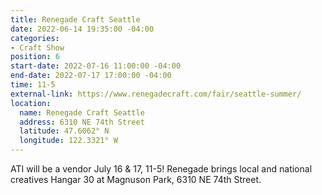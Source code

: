 ```yaml
---
title: Renegade Craft Seattle
date: 2022-06-14 19:35:00 -04:00
categories:
- Craft Show
position: 6
start-date: 2022-07-16 11:00:00 -04:00
end-date: 2022-07-17 17:00:00 -04:00
time: 11-5
external-link: https://www.renegadecraft.com/fair/seattle-summer/
location:
  name: Renegade Craft Seattle
  address: 6310 NE 74th Street
  latitude: 47.6062° N
  longitude: 122.3321° W
---
```


ATI will be a vendor July 16 & 17, 11-5! Renegade brings local and national creatives Hangar 30 at Magnuson Park, 6310 NE 74th Street.
